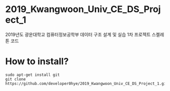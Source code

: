 # 2019_Kwangwoon_Univ_CE_DS_Project_1
2019년도 광운대학교 컴퓨터정보공학부  데이터 구조 설계 및 실습 1차 프로젝트 스켈레톤 코드

# How to install?

```
sudo apt-get install git
git clone https://github.com/developer0hye/2019_Kwangwoon_Univ_CE_DS_Project_1.git
```
